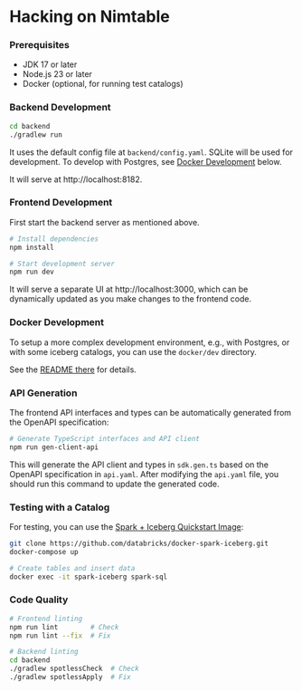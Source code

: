 # Hacking on Nimtable

### Prerequisites

- JDK 17 or later
- Node.js 23 or later
- Docker (optional, for running test catalogs)

### Backend Development

```bash
cd backend
./gradlew run
```

It uses the default config file at `backend/config.yaml`.
SQLite will be used for development. To develop with Postgres, see [Docker Development](#docker-development) below.

It will serve at http://localhost:8182.

### Frontend Development

First start the backend server as mentioned above.

```bash
# Install dependencies
npm install

# Start development server
npm run dev
```

It will serve a separate UI at http://localhost:3000, which can be dynamically updated as you make changes to the frontend code.

### Docker Development

To setup a more complex development environment, e.g., with Postgres, or with some iceberg catalogs, you can use the `docker/dev` directory.

See the [README there](../docker/dev/README.md) for details.

### API Generation

The frontend API interfaces and types can be automatically generated from the OpenAPI specification:

```bash
# Generate TypeScript interfaces and API client
npm run gen-client-api
```

This will generate the API client and types in `sdk.gen.ts` based on the OpenAPI specification in `api.yaml`. After modifying the `api.yaml` file, you should run this command to update the generated code.

### Testing with a Catalog

For testing, you can use the [Spark + Iceberg Quickstart Image](https://github.com/databricks/docker-spark-iceberg/):

```bash
git clone https://github.com/databricks/docker-spark-iceberg.git
docker-compose up

# Create tables and insert data
docker exec -it spark-iceberg spark-sql
```

### Code Quality

```bash
# Frontend linting
npm run lint        # Check
npm run lint --fix  # Fix

# Backend linting
cd backend
./gradlew spotlessCheck  # Check
./gradlew spotlessApply  # Fix
```
